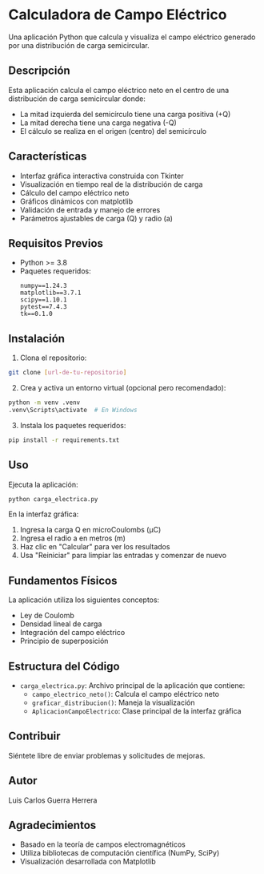 # Calculadora de Campo Eléctrico

Una aplicación Python que calcula y visualiza el campo eléctrico generado por una distribución de carga semicircular.

## Descripción

Esta aplicación calcula el campo eléctrico neto en el centro de una distribución de carga semicircular donde:
- La mitad izquierda del semicírculo tiene una carga positiva (+Q)
- La mitad derecha tiene una carga negativa (-Q)
- El cálculo se realiza en el origen (centro) del semicírculo

## Características

- Interfaz gráfica interactiva construida con Tkinter
- Visualización en tiempo real de la distribución de carga
- Cálculo del campo eléctrico neto
- Gráficos dinámicos con matplotlib
- Validación de entrada y manejo de errores
- Parámetros ajustables de carga (Q) y radio (a)

## Requisitos Previos

- Python >= 3.8
- Paquetes requeridos:
  ```
  numpy==1.24.3
  matplotlib==3.7.1
  scipy==1.10.1
  pytest==7.4.3
  tk==0.1.0
  ```

## Instalación

1. Clona el repositorio:
```bash
git clone [url-de-tu-repositorio]
```

2. Crea y activa un entorno virtual (opcional pero recomendado):
```bash
python -m venv .venv
.venv\Scripts\activate  # En Windows
```

3. Instala los paquetes requeridos:
```bash
pip install -r requirements.txt
```

## Uso

Ejecuta la aplicación:
```bash
python carga_electrica.py
```

En la interfaz gráfica:
1. Ingresa la carga Q en microCoulombs (µC)
2. Ingresa el radio a en metros (m)
3. Haz clic en "Calcular" para ver los resultados
4. Usa "Reiniciar" para limpiar las entradas y comenzar de nuevo

## Fundamentos Físicos

La aplicación utiliza los siguientes conceptos:
- Ley de Coulomb
- Densidad lineal de carga
- Integración del campo eléctrico
- Principio de superposición

## Estructura del Código

- `carga_electrica.py`: Archivo principal de la aplicación que contiene:
  - `campo_electrico_neto()`: Calcula el campo eléctrico neto
  - `graficar_distribucion()`: Maneja la visualización
  - `AplicacionCampoElectrico`: Clase principal de la interfaz gráfica

## Contribuir

Siéntete libre de enviar problemas y solicitudes de mejoras.

## Autor

Luis Carlos Guerra Herrera

## Agradecimientos

- Basado en la teoría de campos electromagnéticos
- Utiliza bibliotecas de computación científica (NumPy, SciPy)
- Visualización desarrollada con Matplotlib